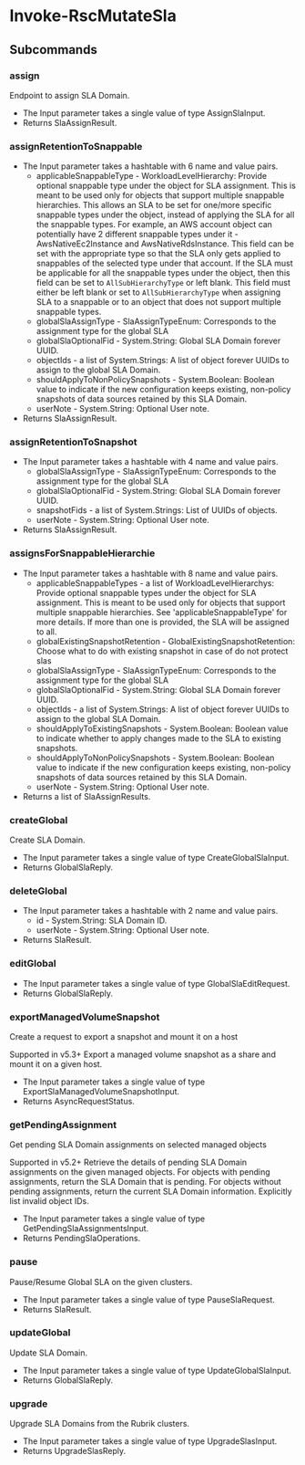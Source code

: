 # Invoke-RscMutateSla
## Subcommands
### assign
Endpoint to assign SLA Domain.

- The Input parameter takes a single value of type AssignSlaInput.
- Returns SlaAssignResult.
### assignRetentionToSnappable
- The Input parameter takes a hashtable with 6 name and value pairs.
    - applicableSnappableType - WorkloadLevelHierarchy: Provide optional snappable type under the object for SLA assignment. This is meant to be used only for objects that support multiple snappable hierarchies. This allows an SLA to be set for one/more specific snappable types under the object, instead of applying the SLA for all the snappable types. For example, an AWS account object can potentially have 2 different snappable types under it - AwsNativeEc2Instance and AwsNativeRdsInstance. This field can be set with the appropriate type so that the SLA only gets applied to snappables of the selected type under that account. If the SLA must be applicable for all the snappable types under the object, then this field can be set to `AllSubHierarchyType` or left blank. This field must either be left blank or set to `AllSubHierarchyType` when assigning SLA to a snappable or to an object that does not support multiple snappable types.
    - globalSlaAssignType - SlaAssignTypeEnum: Corresponds to the assignment type for the global SLA
    - globalSlaOptionalFid - System.String: Global SLA Domain forever UUID.
    - objectIds - a list of System.Strings: A list of object forever UUIDs to assign to the global SLA Domain.
    - shouldApplyToNonPolicySnapshots - System.Boolean: Boolean value to indicate if the new configuration keeps existing, non-policy snapshots of data sources retained by this SLA Domain.
    - userNote - System.String: Optional User note.
- Returns SlaAssignResult.
### assignRetentionToSnapshot
- The Input parameter takes a hashtable with 4 name and value pairs.
    - globalSlaAssignType - SlaAssignTypeEnum: Corresponds to the assignment type for the global SLA
    - globalSlaOptionalFid - System.String: Global SLA Domain forever UUID.
    - snapshotFids - a list of System.Strings: List of UUIDs of objects.
    - userNote - System.String: Optional User note.
- Returns SlaAssignResult.
### assignsForSnappableHierarchie
- The Input parameter takes a hashtable with 8 name and value pairs.
    - applicableSnappableTypes - a list of WorkloadLevelHierarchys: Provide optional snappable types under the object for SLA assignment. This is meant to be used only for objects that support multiple snappable hierarchies. See 'applicableSnappableType' for more details. If more than one is provided, the SLA will be assigned to all.
    - globalExistingSnapshotRetention - GlobalExistingSnapshotRetention: Choose what to do with existing snapshot in case of do not protect slas
    - globalSlaAssignType - SlaAssignTypeEnum: Corresponds to the assignment type for the global SLA
    - globalSlaOptionalFid - System.String: Global SLA Domain forever UUID.
    - objectIds - a list of System.Strings: A list of object forever UUIDs to assign to the global SLA Domain.
    - shouldApplyToExistingSnapshots - System.Boolean: Boolean value to indicate whether to apply changes made to the SLA to existing snapshots.
    - shouldApplyToNonPolicySnapshots - System.Boolean: Boolean value to indicate if the new configuration keeps existing, non-policy snapshots of data sources retained by this SLA Domain.
    - userNote - System.String: Optional User note.
- Returns a list of SlaAssignResults.
### createGlobal
Create SLA Domain.

- The Input parameter takes a single value of type CreateGlobalSlaInput.
- Returns GlobalSlaReply.
### deleteGlobal
- The Input parameter takes a hashtable with 2 name and value pairs.
    - id - System.String: SLA Domain ID.
    - userNote - System.String: Optional User note.
- Returns SlaResult.
### editGlobal
- The Input parameter takes a single value of type GlobalSlaEditRequest.
- Returns GlobalSlaReply.
### exportManagedVolumeSnapshot
Create a request to export a snapshot and mount it on a host

Supported in v5.3+
Export a managed volume snapshot as a share and mount it on a given host.

- The Input parameter takes a single value of type ExportSlaManagedVolumeSnapshotInput.
- Returns AsyncRequestStatus.
### getPendingAssignment
Get pending SLA Domain assignments on selected managed objects

Supported in v5.2+
Retrieve the details of pending SLA Domain assignments on the given managed objects. For objects with pending assignments, return the SLA Domain that is pending. For objects without pending assignments, return the current SLA Domain information. Explicitly list invalid object IDs.

- The Input parameter takes a single value of type GetPendingSlaAssignmentsInput.
- Returns PendingSlaOperations.
### pause
Pause/Resume Global SLA on the given clusters.

- The Input parameter takes a single value of type PauseSlaRequest.
- Returns SlaResult.
### updateGlobal
Update SLA Domain.

- The Input parameter takes a single value of type UpdateGlobalSlaInput.
- Returns GlobalSlaReply.
### upgrade
Upgrade SLA Domains from the Rubrik clusters.

- The Input parameter takes a single value of type UpgradeSlasInput.
- Returns UpgradeSlasReply.
